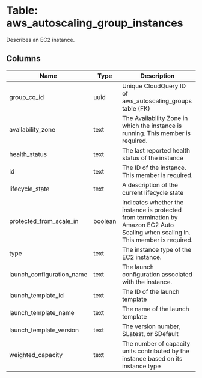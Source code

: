 
# Table: aws_autoscaling_group_instances
Describes an EC2 instance.
## Columns
| Name        | Type           | Description  |
| ------------- | ------------- | -----  |
|group_cq_id|uuid|Unique CloudQuery ID of aws_autoscaling_groups table (FK)|
|availability_zone|text|The Availability Zone in which the instance is running.  This member is required.|
|health_status|text|The last reported health status of the instance|
|id|text|The ID of the instance.  This member is required.|
|lifecycle_state|text|A description of the current lifecycle state|
|protected_from_scale_in|boolean|Indicates whether the instance is protected from termination by Amazon EC2 Auto Scaling when scaling in.  This member is required.|
|type|text|The instance type of the EC2 instance.|
|launch_configuration_name|text|The launch configuration associated with the instance.|
|launch_template_id|text|The ID of the launch template|
|launch_template_name|text|The name of the launch template|
|launch_template_version|text|The version number, $Latest, or $Default|
|weighted_capacity|text|The number of capacity units contributed by the instance based on its instance type|
